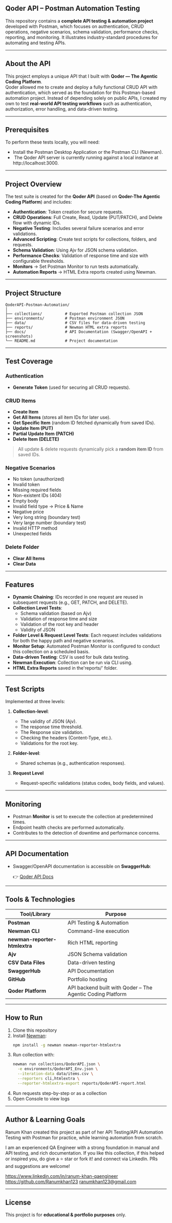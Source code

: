 ## Qoder API – Postman Automation Testing

This repository contains a **complete API testing & automation project** developed with Postman, which focuses on authentication, CRUD operations, negative scenarios, schema validation, performance checks, reporting, and monitoring. It illustrates industry-standard procedures for automating and testing APIs.  


----


## About the API  

This project employs a unique API that I built with **Qoder — The Agentic Coding Platform**.  
Qoder allowed me to create and deploy a fully functional CRUD API with authentication, which served as the foundation for this Postman-based automation project. Instead of depending solely on public APIs, I created my own to test **real-world API testing workflows** such as authentication, authorization, error handling, and data-driven testing.  


----


## Prerequisites

To perform these tests locally, you will need:

- Install the Postman Desktop Application or the Postman CLI (Newman).
-  The Qoder API server is currently running against a local instance at http://localhost:3000.


----


## Project Overview

The test suite is created for the **Qoder API** (based on **Qoder-The Agentic Coding Platform**) and includes:  

- **Authentication**: Token creation for secure requests.  
- **CRUD Operations**: Full Create, Read, Update (PUT/PATCH), and Delete flow with dynamic IDs.  
- **Negative Testing**: Includes several failure scenarios and error validations.  
- **Advanced Scripting**: Create test scripts for collections, folders, and requests.  
- **Schema Validation**: Using Ajv for JSON schema validation.  
- **Performance Checks**: Validation of response time and size with configurable thresholds.  
- **Monitors** → Set Postman Monitor to run tests automatically.  
- **Automation Reports** → HTML Extra reports created using Newman.  


----


## Project Structure

```
QoderAPI-Postman-Automation/
│
├── collections/          # Exported Postman collection JSON
├── environments/         # Postman environment JSON
├── data/                 # CSV files for data-driven testing
├── reports/              # Newman HTML extra reports
├── docs/                 # API Documentation (Swagger/OpenAPI + screenshots)
└── README.md             # Project documentation
```

----


## Test Coverage

### Authentication
- **Generate Token** (used for securing all CRUD requests).  

### CRUD Items
- **Create Item**  
- **Get All Items** (stores all item IDs for later use).  
- **Get Specific Item** (random ID fetched dynamically from saved IDs).  
- **Update Item (PUT)**  
- **Partial Update Item (PATCH)**  
- **Delete Item (DELETE)**  

> All update & delete requests dynamically pick a **random item ID** from saved IDs.  


### Negative Scenarios
- No token (unauthorized)  
- Invalid token  
- Missing required fields  
- Non-existent IDs (404)  
- Empty body  
- Invalid field type → Price & Name  
- Negative price  
- Very long string (boundary test)  
- Very large number (boundary test)  
- Invalid HTTP method  
- Unexpected fields  


### Delete Folder
- **Clear All Items**  
- **Clear Data**  


----


## Features

- **Dynamic Chaining**: IDs recorded in one request are reused in subsequent requests (e.g., GET, PATCH, and DELETE).  
- **Collection Level Tests**:  
  - Schema validation (based on Ajv)  
  - Validation of response time and size  
  - Validation of the root key and header  
  - Validity of JSON  
- **Folder Level & Request Level Tests**: Each request includes validations for both the happy path and negative scenarios.  
- **Monitor Setup**: Automated Postman Monitor is configured to conduct this collection on a scheduled basis.  
- **Data-driven Testing**: CSV is used for bulk data testing.  
- **Newman Execution**: Collection can be run via CLI using.
- **HTML Extra Reports** saved in the'reports/' folder.  


---


## Test Scripts

Implemented at three levels: 

1. **Collection-level**:
   - The validity of JSON (Ajv).  
   - The response time threshold.  
   - The Response size validation. 
   - Checking the headers (Content-Type, etc.).  
   - Validations for the root key. 

2. **Folder-level**:  
   - Shared schemas (e.g., authentication responses).  

3. **Request Level**  
   - Request-specific validations (status codes, body fields, and values).  


----


## Monitoring

- Postman **Monitor** is set to execute the collection at predetermined times.  
- Endpoint health checks are performed automatically.  
- Contributes to the detection of downtime and performance concerns.  


----


## API Documentation

- Swagger/OpenAPI documentation is accessible on **SwaggerHub**:
    
  👉 [Qoder API Docs](https://app.swaggerhub.com/apis-docs/ranumkhan-98c/QoderAPI-Docs/1.0.0)  


----


## Tools & Technologies

| Tool/Library            | Purpose |
|-------------------------|---------|
| **Postman**             | API Testing & Automation |
| **Newman CLI**          | Command-line execution |
| **newman-reporter-htmlextra** | Rich HTML reporting |
| **Ajv**                 | JSON Schema validation |
| **CSV Data Files**      | Data-driven testing |
| **SwaggerHub**          | API Documentation |
| **GitHub**              | Portfolio hosting |
| **Qoder Platform**      | API backend built with Qoder – The Agentic Coding Platform |


----


## How to Run

1. Clone this repository  
2. Install [Newman](https://www.npmjs.com/package/newman):  
   ```bash
   npm install -g newman newman-reporter-htmlextra
   ```
3. Run collection with:  
   ```bash
   newman run collections/QoderAPI.json \
     -e environments/QoderAPI_Env.json \
     --iteration-data data/items.csv \
     --reporters cli,htmlextra \
     --reporter-htmlextra-export reports/QoderAPI-report.html
   ```
4. Run requests step-by-step or as a collection
5. Open Console to view logs


----


## Author & Learning Goals

Ranum Khan created this project as part of her API Testing/API Automation Testing with Postman for practice, while learning automation from scratch.

I am an experienced QA Engineer with a strong foundation in manual and API testing, and rich documentation. If you like this collection, if this helped or inspired you, do give a ⭐ star or fork it! and connect via LinkedIn. PRs and suggestions are welcome!

https://www.linkedin.com/in/ranum-khan-qaengineer
https://github.com/Ranumkhan123
ranumkhan123@gmail.com


---


## License

This project is for **educational & portfolio purposes** only.  
